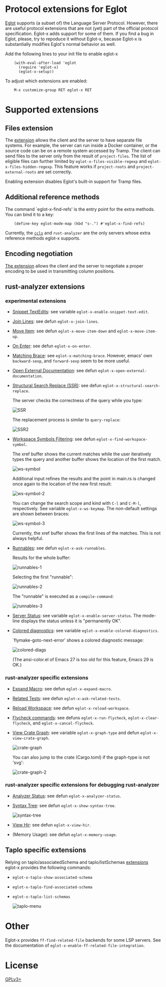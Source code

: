 # Protocol extensions for Eglot

[Eglot][eglot] supports (a subset of) the Language Server Protocol.
However, there are useful protocol extensions that are not (yet) part
of the official protocol specification.  Eglot-x adds support for some
of them.  If you find a bug in Eglot, please, try to repoduce it
without Eglot-x, because Eglot-x is substantially modifies Eglot's
normal behavior as well.

Add the following lines to your init file to enable eglot-x

```elisp
    (with-eval-after-load 'eglot
      (require 'eglot-x)
      (eglot-x-setup))
```
To adjust which extensions are enabled:

```
    M-x customize-group RET eglot-x RET
```

# Supported extensions

## Files extension

The [extension][xfiles] allows the client and the server to have
separate file systems.  For example, the server can run inside a
Docker container, or the source code can be on a remote system
accessed by Tramp.  The client can send files to the server only from
the result of `project-files`.  The list of eligible files can further
limited by `eglot-x-files-visible-regexp` and
`eglot-x-files-hidden-regexp`.  This feature works if `project-roots`
and `project-external-roots` are set correctly.

Enabling extension disables Eglot's built-in support for Tramp
files.

## Additional reference methods

The command `eglot-x-find-refs' is the entry point for the extra
methods.  You can bind it to a key:

```elisp
    (define-key eglot-mode-map (kbd "s-.") #'eglot-x-find-refs)
```

Currently, the [`ccls`][ccls-refs] and `rust-analyzer` are the only
servers whose extra reference methods eglot-x supports.

## Encoding negotiation

[The extension][utf-8-offsets] allows the client and the server to
negotiate a proper encoding to be used in transmitting column
positions.

## rust-analyzer extensions

### experimental extensions

- [Snippet TextEdits]: see variable `eglot-x-enable-snippet-text-edit`.
- [Join Lines]: see defun `eglot-x-join-lines`.
- [Move Item]: see defun `eglot-x-move-item-down` and `eglot-x-move-item-up`.
- [On Enter]: see defun `eglot-x-on-enter`.
- [Matching Brace]: see `eglot-x-matching-brace`.
  However, emacs' own `backward-sexp`, and `forward-sexp` seem to be
  more useful.
- [Open External Documentation]: see defun `eglot-x-open-external-documentation`.
- [Structural Search Replace (SSR)][ssr]: see defun `eglot-x-structural-search-replace`.

  The server checks the correctness of the query while you type:

  ![SSR](https://raw.githubusercontent.com/wiki/nemethf/eglot-x/ssr.png)

  The replacement process is similar to `query-replace`:

  ![SSR2](https://raw.githubusercontent.com/wiki/nemethf/eglot-x/ssr-2.png)

- [Workspace Symbols Filtering]: see defun `eglot-x-find-workspace-symbol`.

  The xref buffer shows the current matches while the user iteratively
  types the query and another buffer shows the location of the first
  match.

  ![ws-symbol](https://raw.githubusercontent.com/wiki/nemethf/eglot-x/ws-symbol.png)

  Additional input refines the results and the point in main.rs is
  changed once again to the location of the new first result:

  ![ws-symbol-2](https://raw.githubusercontent.com/wiki/nemethf/eglot-x/ws-symbol-2.png)

  You can change the search scope and kind with `C-l` and `C-M-l`,
  respectively.  See variable `eglot-x-ws-keymap`.  The non-default
  settings are shown between braces:

  ![ws-symbol-3](https://raw.githubusercontent.com/wiki/nemethf/eglot-x/ws-symbol-3.png)

  Currently, the xref buffer shows the first lines of the matches.
  This is not always helpful.

- [Runnables]: see defun `eglot-x-ask-runnables`.

  Results for the whole buffer:

  ![runnables-1](https://raw.githubusercontent.com/wiki/nemethf/eglot-x/runnables.png)

  Selecting the first "runnable":

  ![runnables-2](https://raw.githubusercontent.com/wiki/nemethf/eglot-x/runnables-2.png)

  The "runnable" is executed as a `compile-command`:

  ![runnables-3](https://raw.githubusercontent.com/wiki/nemethf/eglot-x/runnables-3.png)

- [Server Status]: see variable `eglot-x-enable-server-status`.
  The mode-line displays the status unless it is "permanently OK".

- [Colored diagnostics]: see variable `eglot-x-enable-colored-diagnostics`.

  `flymake-goto-next-error' shows a colored diagnostic message:

  ![colored-diags](https://raw.githubusercontent.com/wiki/nemethf/eglot-x/colored-diags.png)

  (The ansi-color.el of Emacs 27 is too old for this feature, Emacs 29 is OK.)

### rust-analyzer specific extensions
- [Expand Macro]: see defun `eglot-x-expand-macro`.
- [Related Tests]: see defun `eglot-x-ask-related-tests`.
- [Reload Workspace]: see defun `eglot-x-reload-workspace`.
- [Flycheck commands]: see defuns `eglot-x-run-flycheck`, `eglot-x-clear-flycheck`,
  and `eglot-x-cancel-flycheck`.
- [View Crate Graph]: see variable `eglot-x-graph-type` and defun `eglot-x-view-crate-graph`.

  ![crate-graph](https://raw.githubusercontent.com/wiki/nemethf/eglot-x/view-crate-graph.png)

  You can also jump to the crate (Cargo.toml) if the graph-type is not 'svg':

  ![crate-graph-2](https://raw.githubusercontent.com/wiki/nemethf/eglot-x/view-crate-graph-ascii.png)

### rust-analyzer specific extensions for debugging rust-analyzer
- [Analyzer Status]: see defun `eglot-x-analyzer-status`.
- [Syntax Tree]: see defun `eglot-x-show-syntax-tree`.

  ![syntax-tree](https://raw.githubusercontent.com/wiki/nemethf/eglot-x/syntax-tree.png)

- [View Hir]: see defun `eglot-x-view-hir`.
- (Memory Usage): see defun `eglot-x-memory-usage`.

## Taplo specific extensions

Relying on taplo/associatedSchema and taplo/listSchemas
[extensions][Taplo] eglot-x provides the following commands:

- `eglot-x-taplo-show-associated-schema`
- `eglot-x-taplo-find-associated-schema`
- `eglot-x-taplo-list-schemas`

  ![taplo-menu](https://raw.githubusercontent.com/wiki/nemethf/eglot-x/taplo-menu.png)

# Other

Eglot-x provides `ff-find-related-file` backends for some LSP servers.
See the documentation of `eglot-x-enable-ff-related-file-integration`.

# License

[GPLv3+][gpl]

[Analyzer Status]: https://github.com/rust-analyzer/rust-analyzer/blob/master/docs/dev/lsp-extensions.md#analyzer-status
[Colored diagnostics]: https://github.com/rust-lang/rust-analyzer/blob/master/docs/dev/lsp-extensions.md#colored-diagnostic-output
[Expand Macro]: https://github.com/rust-analyzer/rust-analyzer/blob/master/docs/dev/lsp-extensions.md#expand-macro
[Join Lines]: https://github.com/rust-analyzer/rust-analyzer/blob/master/docs/dev/lsp-extensions.md#join-lines
[Matching Brace]: https://github.com/rust-analyzer/rust-analyzer/blob/master/docs/dev/lsp-extensions.md#matching-brace
[Move Item]: https://github.com/rust-analyzer/rust-analyzer/blob/master/docs/dev/lsp-extensions.md#move-item
[On Enter]: https://github.com/rust-analyzer/rust-analyzer/blob/master/docs/dev/lsp-extensions.md#on-enter
[Open External Documentation]: https://github.com/rust-analyzer/rust-analyzer/blob/master/docs/dev/lsp-extensions.md#open-external-documentation
[Related Tests]: https://github.com/rust-analyzer/rust-analyzer/blob/master/docs/dev/lsp-extensions.md#related-tests
[Reload Workspace]: https://github.com/rust-analyzer/rust-analyzer/blob/master/docs/dev/lsp-extensions.md#reload-workspace
[Flycheck commands]: https://github.com/rust-lang/rust-analyzer/blob/master/docs/dev/lsp-extensions.md#controlling-flycheck
[Runnables]: https://github.com/rust-analyzer/rust-analyzer/blob/master/docs/dev/lsp-extensions.md#runnables
[Server Status]: https://github.com/rust-analyzer/rust-analyzer/blob/master/docs/dev/lsp-extensions.md#server-status
[Snippet TextEdits]: https://github.com/rust-analyzer/rust-analyzer/blob/master/docs/dev/lsp-extensions.md#snippet-textedit
[Syntax Tree]: https://github.com/rust-analyzer/rust-analyzer/blob/master/docs/dev/lsp-extensions.md#syntax-tree
[Taplo]: https://github.com/tamasfe/taplo/tree/master/crates/taplo-lsp/src/lsp_ext
[View Crate Graph]: https://github.com/rust-analyzer/rust-analyzer/blob/master/docs/dev/lsp-extensions.md#view-crate-graph
[View Hir]: https://github.com/rust-analyzer/rust-analyzer/blob/master/docs/dev/lsp-extensions.md#view-hir
[Workspace Symbols Filtering]: https://github.com/rust-analyzer/rust-analyzer/blob/master/docs/dev/lsp-extensions.md#workspace-symbols-filtering
[ccls-refs]: https://github.com/MaskRay/ccls/wiki/LSP-Extensions
[eglot]: https://github.com/joaotavora/eglot/
[gpl]: COPYING
[ssr]: https://github.com/rust-analyzer/rust-analyzer/blob/master/docs/dev/lsp-extensions.md#structural-search-replace-ssr
[utf-8-offsets]: https://clangd.github.io/extensions.html#utf-8-offsets
[xfiles]: https://github.com/sourcegraph/language-server-protocol/blob/master/extension-files.md
